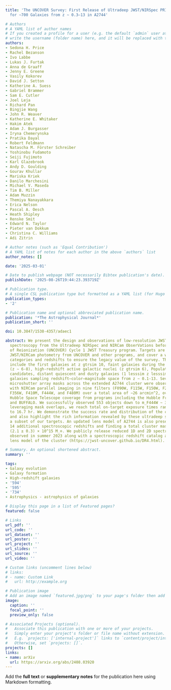 ```yaml
---
title: 'The UNCOVER Survey: First Release of Ultradeep JWST/NIRSpec PRISM Spectra
  for ∼700 Galaxies from z ∼ 0.3–13 in A2744'

# Authors
# A YAML list of author names
# If you created a profile for a user (e.g. the default `admin` user at `content/authors/admin/`), 
# write the username (folder name) here, and it will be replaced with their full name and linked to their profile.
authors:
- Sedona H. Price
- Rachel Bezanson
- Ivo Labbe
- Lukas J. Furtak
- Anna de Graaff
- Jenny E. Greene
- Vasily Kokorev
- David J. Setton
- Katherine A. Suess
- Gabriel Brammer
- Sam E. Cutler
- Joel Leja
- Richard Pan
- Bingjie Wang
- John R. Weaver
- Katherine E. Whitaker
- Hakim Atek
- Adam J. Burgasser
- Iryna Chemerynska
- Pratika Dayal
- Robert Feldmann
- Natascha M. Förster Schreiber
- Yoshinobu Fudamoto
- Seiji Fujimoto
- Karl Glazebrook
- Andy D. Goulding
- Gourav Khullar
- Mariska Kriek
- Danilo Marchesini
- Michael V. Maseda
- Tim B. Miller
- Adam Muzzin
- Themiya Nanayakkara
- Erica Nelson
- Pascal A. Oesch
- Heath Shipley
- Renske Smit
- Edward N. Taylor
- Pieter van Dokkum
- Christina C. Williams
- Adi Zitrin

# Author notes (such as 'Equal Contribution')
# A YAML list of notes for each author in the above `authors` list
author_notes: []

date: '2025-03-01'

# Date to publish webpage (NOT necessarily Bibtex publication's date).
publishDate: '2025-08-26T19:44:23.393719Z'

# Publication type.
# A single CSL publication type but formatted as a YAML list (for Hugo requirements).
publication_types:
- '2'

# Publication name and optional abbreviated publication name.
publication: '*The Astrophysical Journal*'
publication_short: ''

doi: 10.3847/1538-4357/adaec1

abstract: We present the design and observations of low-resolution JWST/NIRSpec PRISM
  spectroscopy from the Ultradeep NIRSpec and NIRCam ObserVations before the Epoch
  of Reionization (UNCOVER) Cycle 1 JWST Treasury program. Targets are selected using
  JWST/NIRCam photometry from UNCOVER and other programs, and cover a wide range of
  categories and redshifts to ensure the legacy value of the survey. These categories
  include the first galaxies at z gtrsim 10, faint galaxies during the Epoch of Reionization
  (z ∼ 6‑8), high-redshift active galactic nuclei (z gtrsim 6), Population III star
  candidates, distant quiescent and dusty galaxies (1 lesssim z lesssim 6), and filler
  galaxies sampling redshift–color–magnitude space from z ∼ 0.1‑13. Seven NIRSpec
  microshutter array masks across the extended A2744 cluster were observed, along
  with NIRCam parallel imaging in nine filters (F090W, F115W, F150W, F200W, F277W,
  F356W, F410M, F444W, and F480M) over a total area of ∼26 arcmin^2, overlapping existing
  Hubble Space Telescope coverage from programs including the Hubble Frontier Fields
  and BUFFALO. We successfully observed 553 objects down to m_F444W ∼ 30 AB, and by
  leveraging mask overlaps, we reach total on-target exposure times ranging from 2.4
  to 16.7 hr. We demonstrate the success rate and distribution of the confirmed redshifts,
  and also highlight the rich information revealed by these ultradeep spectra for
  a subset of our targets. An updated lens model of A2744 is also presented, including
  14 additional spectroscopic redshifts and finding a total cluster mass of M_SL =
  (2.1 ± 0.3) × 10^15 M_⊙. We publicly release reduced 1D and 2D spectra for all objects
  observed in summer 2023 along with a spectroscopic redshift catalog and the updated
  lens model of the cluster (https://jwst-uncover.github.io/DR4.html).

# Summary. An optional shortened abstract.
summary: ''

tags:
- Galaxy evolution
- Galaxy formation
- High-redshift galaxies
- '594'
- '595'
- '734'
- Astrophysics - astrophysics of galaxies

# Display this page in a list of Featured pages?
featured: false

# Links
url_pdf: ''
url_code: ''
url_dataset: ''
url_poster: ''
url_project: ''
url_slides: ''
url_source: ''
url_video: ''

# Custom links (uncomment lines below)
# links:
# - name: Custom Link
#   url: http://example.org

# Publication image
# Add an image named `featured.jpg/png` to your page's folder then add a caption below.
image:
  caption: ''
  focal_point: ''
  preview_only: false

# Associated Projects (optional).
#   Associate this publication with one or more of your projects.
#   Simply enter your project's folder or file name without extension.
#   E.g. `projects: ['internal-project']` links to `content/project/internal-project/index.md`.
#   Otherwise, set `projects: []`.
projects: []
links:
- name: arXiv
  url: https://arxiv.org/abs/2408.03920
---
```


Add the **full text** or **supplementary notes** for the publication here using Markdown formatting.
